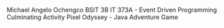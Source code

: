Michael Angelo Ochengco
BSIT 3B
IT 373A - Event Driven Programming
Culminating Activity
Pixel Odyssey - Java Adventure Game
